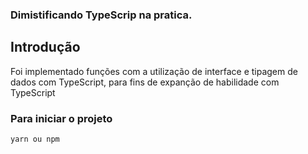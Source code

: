 <h3>Dimistificando TypeScrip na pratica.</h3>

## Introdução
<p>Foi implementado funções com a utilização de interface e tipagem de dados com TypeScript, para fins de expanção de habilidade com TypeScript</p>

### Para iniciar o projeto
```
yarn ou npm
```

